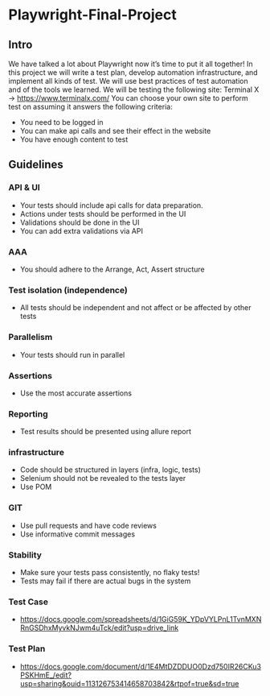 # Playwright-Final-Project
## Intro
We have talked a lot about Playwright now it’s time to put it all together!
In this project we will write a test plan, develop automation infrastructure, and implement all kinds of test.
We will use best practices of test automation and of the tools we learned.
We will be testing the following site:
Terminal X -> https://www.terminalx.com/
You can choose your own site to perform test on assuming it answers the following criteria:
* You need to be logged in
* You can make api calls and see their effect in the website
* You have enough content to test
  
## Guidelines
### API & UI
* Your tests should include api calls for data preparation.
* Actions under tests should be performed in the UI
* Validations should be done in the UI
* You can add extra validations via API

### AAA
* You should adhere to the Arrange, Act, Assert structure

### Test isolation (independence)
* All tests should be independent and not affect or be affected by other tests

### Parallelism
* Your tests should run in parallel

### Assertions
* Use the most accurate assertions

### Reporting
* Test results should be presented using allure report
  
### infrastructure
* Code should be structured in layers (infra, logic, tests)
* Selenium should not be revealed to the tests layer
* Use POM

### GIT
* Use pull requests and have code reviews
* Use informative commit messages

### Stability
* Make sure your tests pass consistently, no flaky tests!
* Tests may fail if there are actual bugs in the system

### Test Case
* https://docs.google.com/spreadsheets/d/1GiG59K_YDpVYLPnL1TvnMXNRnGSDhxMyvkNJwm4uTck/edit?usp=drive_link

### Test Plan
* https://docs.google.com/document/d/1E4MtDZDDUO0Dzd750IR26CKu3PSKHmE_/edit?usp=sharing&ouid=113126753414658703842&rtpof=true&sd=true
